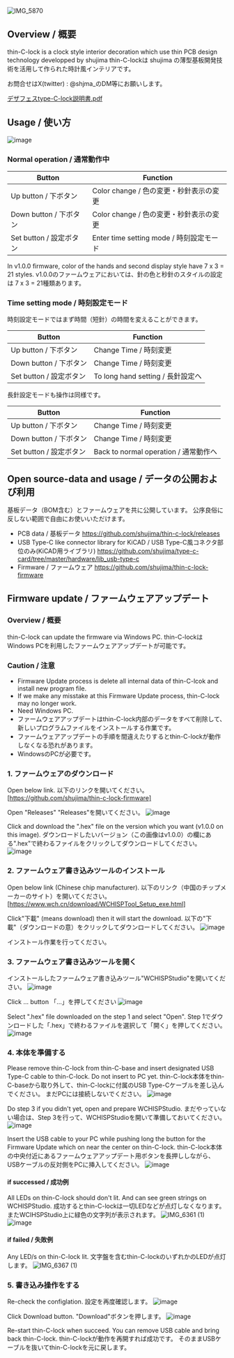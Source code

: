 ![IMG_5870](https://github.com/shujima/thin-c-lock/assets/45596573/ac1d35c8-c507-4596-8f91-b74c8c0164cc)

## Overview / 概要

thin-C-lock is a clock style interior decoration which use thin PCB design technology developped by shujima 
thin-C-lockは shujima の薄型基板開発技術を活用して作られた時計風インテリアです。

お問合せはX(twitter) : @shjma_のDM等にお願いします。

[デザフェスtype-C-lock説明書.pdf](https://github.com/user-attachments/files/15746385/type-C-lock.1.pdf)


## Usage / 使い方
![image](https://github.com/shujima/thin-c-lock/assets/45596573/ccdee241-0d0e-41a8-86d9-bbf4f4813937)

### Normal operation / 通常動作中

|Button|Function|
|-|-|
|Up button / 下ボタン| Color change / 色の変更・秒針表示の変更|
|Down button / 下ボタン| Color change / 色の変更・秒針表示の変更|
|Set button / 設定ボタン| Enter time setting mode / 時刻設定モード |

In v1.0.0 firmware, color of the hands and second display style have 7 x 3 = 21 styles.
v1.0.0のファームウェアにおいては、針の色と秒針のスタイルの設定は 7 x 3 = 21種類あります。

### Time setting mode / 時刻設定モード

時刻設定モードではまず時間（短針）の時間を変えることができます。

|Button|Function|
|-|-|
|Up button / 下ボタン| Change Time / 時刻変更|
|Down button / 下ボタン| Change Time / 時刻変更|
|Set button / 設定ボタン| To long hand setting / 長針設定へ |

長針設定モードも操作は同様です。

|Button|Function|
|-|-|
|Up button / 下ボタン| Change Time / 時刻変更|
|Down button / 下ボタン| Change Time / 時刻変更|
|Set button / 設定ボタン| Back to normal operation / 通常動作へ |

## Open source-data and usage / データの公開および利用
基板データ（BOM含む）とファームウェアを共に公開しています。
公序良俗に反しない範囲で自由にお使いいただけます。

* PCB data / 基板データ
https://github.com/shujima/thin-c-lock/releases
* USB Type-C like connector library for KiCAD / USB Type-C風コネクタ部位のみ(KiCAD用ライブラリ)
https://github.com/shujima/type-c-card/tree/master/hardware/lib_usb-type-c
* Firmware / ファームウェア
https://github.com/shujima/thin-c-lock-firmware

## Firmware update / ファームウェアアップデート

### Overview / 概要

thin-C-lock can update the firmware via Windows PC.
thin-C-lockはWindows PCを利用したファームウェアアップデートが可能です。

### Caution / 注意
* Firmware Update process is delete all internal data of thin-C-lcok and install new program file.
* If we make any misstake at this Firmware Update process, thin-C-lock may no longer work.
* Need Windows PC.
* ファームウェアアップデートはthin-C-lock内部のデータをすべて削除して、新しいプログラムファイルをインストールする作業です。
* ファームウェアアップデートの手順を間違えたりするとthin-C-lockが動作しなくなる恐れがあります。
* WindowsのPCが必要です。


### 1. ファームウェアのダウンロード

Open below link.
以下のリンクを開いてください。
[https://github.com/shujima/thin-c-lock-firmware]

Open "Releases"
"Releases"を開いてください。
![image](https://github.com/shujima/thin-c-lock/assets/45596573/0766030e-cc5c-4462-abb0-bef42c75d339)

Click and download the ".hex" file on the version which you want (v1.0.0 on this image).
ダウンロードしたいバージョン（この画像はv1.0.0）の欄にある".hex"で終わるファイルをクリックしてダウンロードしてください。
![image](https://github.com/shujima/thin-c-lock/assets/45596573/013e866b-a789-4b44-93ef-881814e04c7a)

### 2. ファームウェア書き込みツールのインストール
Open below link (Chinese chip manufacturer).
以下のリンク（中国のチップメーカーのサイト）を開いてください。
[https://www.wch.cn/download/WCHISPTool_Setup_exe.html]

Click"下載" (means download) then it will start the download.
以下の"下載"（ダウンロードの意）をクリックしてダウンロードしてください。
![image](https://github.com/shujima/thin-c-lock/assets/45596573/1b0d283a-faee-4685-9e9c-6004de72d97e)

インストール作業を行ってください。

### 3.  ファームウェア書き込みツールを開く
インストールしたファームウェア書き込みツール"WCHISPStudio"を開いてください。
![image](https://github.com/shujima/thin-c-lock/assets/45596573/0bce22e5-afed-4464-b9cc-32f1165eda15)

Click ... button
「...」を押してください
![image](https://github.com/shujima/thin-c-lock/assets/45596573/3825a104-083e-470b-852e-d3bcce6189d4)

Select ".hex" file downloaded on the step 1 and select "Open".
Step 1でダウンロードした「.hex」で終わるファイルを選択して「開く」を押してください。
![image](https://github.com/shujima/thin-c-lock/assets/45596573/50c40856-3d7b-4ceb-9682-2f0282a7e8ef)

### 4. 本体を準備する
Please remove thin-C-lock from thin-C-base and insert designated USB Type-C cable to thin-C-lock.
Do not insert to PC yet.
thin-C-lock本体をthin-C-baseから取り外して、thin-C-lockに付属のUSB Type-Cケーブルを差し込んでください。
まだPCには接続しないでください。
![image](https://github.com/shujima/thin-c-lock/assets/45596573/fe0f56e6-2f65-4865-836d-28961e9c49be)

Do step 3 if you didn't yet, open and prepare WCHISPStudio.
まだやっていない場合は、Step 3を行って、WCHISPStudioを開いて準備しておいてください。
![image](https://github.com/shujima/thin-c-lock/assets/45596573/2fc4cb36-d9ba-429b-8766-430be672cf68)

Insert the USB cable to your PC while pushing long the button for the Firmware Update which on near the center on thin-C-lock.
thin-C-lock本体の中央付近にあるファームウェアアップデート用ボタンを長押ししながら、USBケーブルの反対側をPCに挿入してください。
![image](https://github.com/shujima/thin-c-lock/assets/45596573/3a16dbb0-e1d8-471c-ba2c-cab74426867d)

#### if successed / 成功例

All LEDs on thin-C-lock should don't lit. 
And can see green strings on WCHISPStudio.
成功するとthin-C-lockは一切LEDなどが点灯しなくなります。
またWCIHSPStudio上に緑色の文字列が表示されます。
![IMG_6361 (1)](https://github.com/shujima/thin-c-lock/assets/45596573/3e4d2ddf-5605-4720-843e-bdb8293e149b)
![image](https://github.com/shujima/thin-c-lock/assets/45596573/54bf9711-0ec2-4e5b-9192-5c9ba846cc84)


#### if failed / 失敗例

Any LED/s on thin-C-lock lit. 
文字盤を含むthin-C-lockのいずれかのLEDが点灯します。
![IMG_6367 (1)](https://github.com/shujima/thin-c-lock/assets/45596573/d46cc26a-6498-4e7f-a3d9-1ad2bf536507)

### 5. 書き込み操作をする

Re-check the configlation.
設定を再度確認します。
![image](https://github.com/shujima/thin-c-lock/assets/45596573/eab23cda-cc45-4b39-beea-59ede1305490)

Click Download button.
"Download"ボタンを押します。
![image](https://github.com/shujima/thin-c-lock/assets/45596573/7472f4c3-bd04-4576-94c6-eb2b6d96a356)

Re-start thin-C-lock when succeed.
You can remove USB cable and bring back thin-C-lock.
thin-C-lockが動作を再開すれば成功です。
そのままUSBケーブルを抜いてthin-C-lockを元に戻します。

